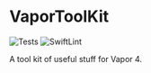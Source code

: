 # VaporToolKit

![Tests](https://github.com/handya/VaporToolKit/workflows/Tests/badge.svg) ![SwiftLint](https://github.com/handya/VaporToolKit/workflows/SwiftLint/badge.svg)

A tool kit of useful stuff for Vapor 4.
